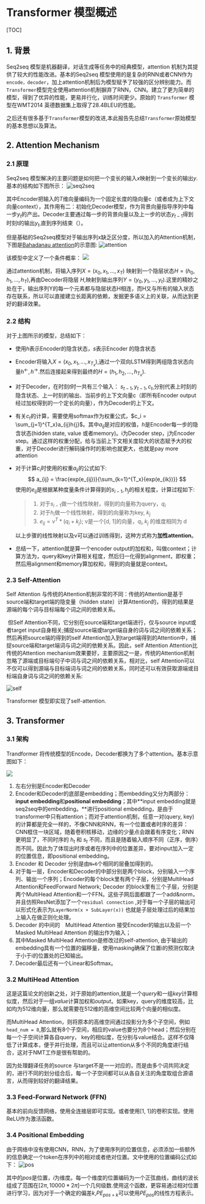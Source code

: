 # Transformer 模型概述

[TOC]

## 1. 背景

   Seq2seq 模型是机器翻译，对话生成等任务中的经典模型，attention 机制为其提供了较大的性能改进。基本的Seq2seq 模型使用的是复杂的RNN或者CNN作为`encode，decoder`，加上attention机制后为模型赋予了较强的区分辨别能力。而 `Transformer`模型完全使用attention机制摒弃了RNN，CNN。建立了更为简单的模型，得到了优异的性能，更易并行化，训练时间更少。原始的 `Transformer` 模型在WMT2014 英德数据集上取得了28.4BLEU的性能。

   之后还有很多基于`Transformer`模型的改进,本此报告先总结`Transformer`原始模型的基本思想以及算法。

## 2. Attention Mechanism

### 2.1 原理

Seq2seq 模型解决的主要问题是如何把一个变长的输入$x$映射到一个变长的输出$y$.基本的结构如下图所示：
![seq2seq](https://user-gold-cdn.xitu.io/2017/11/30/1600b8156d71e47d?imageslim)

其中Encoder把输入的$T$维向量编码为一个固定长度的隐向量c（或者成为上下文向量context），其作用有二：初始化Decoder模型，作为背景向量指导序列中每一步$y_t$的产出。Decoder主要通过每一步的背景向量以及上一步的状态$y_{t-1}$得到时刻t的输出$y_t$,直到序列结束（<EOS>）。

但是基础的Seq2seq模型对于输出序列x缺乏区分度，所以加入的Attention机制，下图是[Bahadanau attention](https://link.zhihu.com/?target=https%3A//arxiv.org/abs/1409.0473)的示意图:
![attention](https://user-gold-cdn.xitu.io/2017/11/30/1600b8156c44218a?imageView2/0/w/1280/h/960/format/webp/ignore-error/1)

该模型中定义了一个条件概率：
![](https://user-gold-cdn.xitu.io/2017/11/30/1600b8158dc4c272?imageView2/0/w/1280/h/960/format/webp/ignore-error/1)

通过attention机制，将输入序列$X =(x_0, x_1, ...,x_T)$ 映射到一个隐层状态$H=(h_0, h_1, ...,h_T)$,再由Decoder将隐层 $H$,映射到输出序列$Y=  (y_0, y_1, ...,y_t)$.这里的精妙之处在于，输出序列Y的每一个元素都与隐层状态H相连，而H又与所有的输入状态存在联系，所以可以直接建立长距离的依赖，发掘更多语义上的关联，从而达到更好的翻译效果。

### 2.2 结构

对于上图所示的模型，总结如下：

+ 使用$h$表示Encoder的隐含状态，$s$表示Encoder 的隐含状态

+ Encoder将输入$X = (x_0, x_1, ...,x_{T_x})$,通过一个双向LSTM得到两组隐含状态向量$h^{\leftarrow}, h^{\rightarrow}$.然后连接起来得到最终的$H=(h_1,h_2, ...,h_{T_x})$.

+ 对于Decoder，在时刻$t$时一共有三个输入： $s_{t-1}, y_{t-1}, c_t$,分别代表上时刻的隐含状态、上一时刻的输出、当前步的上下文向量c（即所有Encoder output经过加权得到的一个定长的向量），作为Decoder的上下文。

+ 有关$c_t$的计算，需要使用softmax作为权重公式，$c_i = \sum_{j=1}^{T_x}a_{ij}h{j}$。其中$a_{ij}$是对应的权值，$h$是Encoder每一步的隐含状态(hidden state, value 或者memory)。i为Decoder step，j为Encoder step。通过这样的权重分配，给与当前上下文相关度较大的状态赋予大的权重，对于Decoder进行解码操作时的影响也就更大，也就是pay more attention

+ 对于计算$c_i$时使用的权重$a_{ij}$的公式如下:
  $$
  a_{ij} = \frac{exp(e_{ij})}{\sum_{k=1}^{T_x}{exp(e_{ik})}}
  $$
  使用的$e_{ij}$是根据某种度量条件计算得到的$s_{i-1},h_j$的相关程度，计算过程如下:

  > 1. 对于$s_{i-1}$做一个线性映射，得到的向量称为query，$q_i$
  > 2. 对于$h_i$做一个线性映射，得到的向量称为key, $k_j$
  > 3. $e_{ij} = v^T * (q_i + k_j)$; v是一个[d, 1]的向量，$q_i, k_j$ 的维度相同为 d

  以上步骤的线性映射以及v可以通过训练得到，这种方式称为**加性attention**。

+ 总结一下，attention就是算一个encoder output的加权和，叫做context；计算方法为，query和key计算相关程度，然后归一化得到alignment，即权重；然后用alignment和memory算加权和，得到的向量就是context。

### 2.3 Self-Attention

   Self Attention 与传统的Attention机制非常的不同：传统的Attention是基于source端和target端的隐变量（hidden state）计算Attention的，得到的结果是源端的每个词与目标端每个词之间的依赖关系。

​    但Self Attention不同，它分别在source端和target端进行，仅与source input或者target input自身相关;捕捉source端或target端自身的词与词之间的依赖关系；然后再把source端的得到的self Attention加入到target端得到的Attention中，捕捉source端和target端词与词之间的依赖关系。因此，self Attention Attention比传统的Attention mechanism效果要好，主要原因之一是，传统的Attention机制忽略了源端或目标端句子中词与词之间的依赖关系，相对比，self Attention可以不仅可以得到源端与目标端词与词之间的依赖关系，同时还可以有效获取源端或目标端自身词与词之间的依赖关系:

![self](/home/inno/Pictures/190413-att.png)

Transformer 模型即实现了self-attention.

## 3. Transformer

### 3.1 架构

Trandformer 将传统模型的Encode，Decoder都换为了多个attention。基本示意图如下：

![](https://pic1.zhimg.com/80/v2-26f3e9cd3679956dab33486c83dd0088_hd.jpg)

1. 左右分别是Encoder和Decoder
2. Encoder和Decoder的底部是embedding；而embedding又分为两部分：**input embedding**和**positional embedding**；其中**input embedding就是seq2seq中的embedding。**进行positional embedding，是由于transformer中只有attention；而对于attention机制，任意一对(query, key)的计算都是完全一样的，不像CNN和RNN，有一个位置或者时序的差异：CNN框住一块区域，随着卷积核移动，边缘的少量点会跟着有序变化；RNN更明显了，不同时序的 $h_t$ 和 $s_t$ 不同，而且是随着输入顺序不同（正序，倒序）而不同。因此为了体现出时序或者在序列中的位置差异，要对input加入一定的位置信息，即positional embedding。
3. Encoder 和 Decoder 分别是由`N=6`个相同的层叠加得到的。
4. 对于每一层，Encoder和Decoder的中部分别是两个block，分别输入一个序列、输出一个序列；Encoder的每个block里有两个子层，分别是MultiHead Attention和FeedForward Network; Decoder 的block里有三个子层，分别是两个MultiHead Attention和一个FFN。这些子网后面都跟了一个add&norm，并且仿照ResNet添加了一个`residual connection` ,对于每一个子层的输出可以形式化表示为`LayerNorm(x + SubLayer(x))` 也就是子层处理过后的结果加上输入在做正则化处理。
5. Decoder 的中间的　MultiHead Attention 接受Encoder的输出以及前一个Masked MultiHead Attention 的输出作为输入；
6. 其中Masked MultiHead Attention是修改过的self-attention, 由于输出的embedding具有一个位置的偏移量，使用masking确保了位置i的预测仅取决于小于i的位置处的已知输出。
7. Decoder最后还有一个Linear和Softmax。

### 3.2 MultiHead Attention

这是这篇论文的创新之处，对于原始的attention,就是一个*query*和一组*key*计算相似度，然后对于一组*value*计算加权和*output*。如果key，query的维度较高，比如均为512维向量，那么就需要在512维的高维空间比较两个向量的相似度。

而MultiHead Attention，则将原本的高维空间通过投影分为多个子空间，例如`head_num = 8`,那么就有8个子空间，相应的value也要分为8个head；然后分别在每一个子空间计算各自query， key的相似度，在分别与value结合。这样不仅降低了计算成本，便于并行处理，而且可以让attention从多个不同的角度进行结合，这对于NMT工作是很有帮助的。

因为处理翻译任务的source 与target不是一一对应的，而是由多个词共同决定的，进行不同的划分组合后，每一个子空间都可以从各自关注的角度取组合源语言，从而得到较好的翻译结果。

### 3.3 Feed-Forward Network  (FFN)

基本的前向反馈网络，使用全连接层即可实现。或者使用[1, 1]的卷积实现。使用ReLU作为激活函数。

### 3.4 Positional Embedding

由于网络中没有使用CNN，RNN，为了使用序列的位置信息，必须添加一些额外的信息确定一个token在序列中的相对或者绝对位置。文中使用的位置编码公式如下：
![pos](/home/inno/Pictures/190413-pos.png)

其中的$pos$是位置，$i$为维度。每一个维度的位置编码为一个正弦曲线，曲线的波长组成了范围在[2$\pi,10000*2\pi$]一个几何级数.使用这个函数，更容易通过相对位置进行学习，因为对于一个确定的偏差$k$,$PE_{pos+k}$可以使用$PE_{pos}$的线性方程表示。

